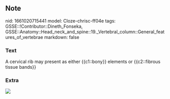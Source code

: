 ## Note
nid: 1661020715441
model: Cloze-chrisc-ff04e
tags: GSSE::!Contributor::Dineth_Fonseka, GSSE::Anatomy::Head_neck_and_spine::19._Vertebral_column::General_features_of_vertebrae
markdown: false

### Text
A cervical rib may present as either {{c1::bony}} elements or {{c2::fibrous tissue bands}}

### Extra
<img src="515c1d9426f962be86d9bb6f047833bc.jpg">
